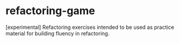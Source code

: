 # refactoring-game
[experimental] Refactoring exercises intended to be used as practice material for building fluency in refactoring.
